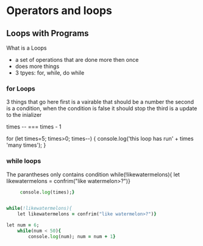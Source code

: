 # Operators and loops

## Loops with Programs

What is a Loops
- a set of operations that are done more then once
- does more things
- 3 tpyes: for, while, do while

### for Loops

3 things that go here
first is a vairable that should be a number
the second is a condition, when the condition is false it should stop
the third is a update to the inializer

times -- === times - 1

for (let times=5; times>0; times--) {
    console.log('this loop has run' + times 'many times');
}


### while loops

The parantheses only contains condition
while(!likewatermelons){
let likewatermelons = confrim("like watermelon>?")}



``` for (let times=11; times<0; times= times -1) {
     console.log(times);}


while(!likewatermelons){
    let likewatermelons = confrim("like watermelon>?")}

let num = 6;
    while(num < 50){
        console.log(num); num = num + 1}

```
